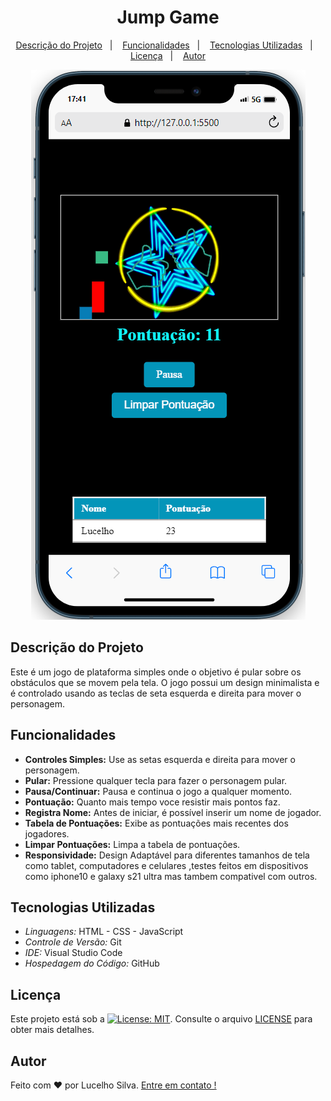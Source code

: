 <h1 align="center"> Jump Game </h1>

<p align="center">
  <a href="#descrição-do-projeto">Descrição do Projeto</a>&nbsp;&nbsp;&nbsp;|&nbsp;&nbsp;&nbsp;
  <a href="#funcionalidades">Funcionalidades</a>&nbsp;&nbsp;&nbsp;|&nbsp;&nbsp;&nbsp;
  <a href="#tecnologias-utilizadas">Tecnologias Utilizadas</a>&nbsp;&nbsp;&nbsp;|&nbsp;&nbsp;&nbsp;
  <a href="#licença">Licença</a>&nbsp;&nbsp;&nbsp;|&nbsp;&nbsp;&nbsp;
  <a href="#autor">Autor</a>
</p>

<p align="center">
  <img src="./assets/IMG/preview-templates.png" alt="Design Final">
</p>

## Descrição do Projeto

Este é um jogo de plataforma simples onde o objetivo é pular sobre os obstáculos que se movem pela tela. O jogo possui um design minimalista e é controlado usando as teclas de seta esquerda e direita para mover o personagem.

## Funcionalidades

- **Controles Simples:** Use as setas esquerda e direita para mover o personagem.
- **Pular:** Pressione qualquer tecla para fazer o personagem pular.
- **Pausa/Continuar:** Pausa e continua o jogo a qualquer momento.
- **Pontuação:** Quanto mais tempo voce resistir mais pontos faz.
- **Registra Nome:** Antes de iniciar, é possível inserir um nome de jogador.
- **Tabela de Pontuações:** Exibe as pontuações mais recentes dos jogadores.
- **Limpar Pontuações:** Limpa a tabela de pontuações.
- **Responsividade:** Design Adaptável para diferentes tamanhos de tela como tablet, computadores e celulares ,testes feitos em dispositivos como iphone10 e galaxy s21 ultra mas tambem compativel com outros.

## Tecnologias Utilizadas

- _Linguagens:_ HTML - CSS - JavaScript
- _Controle de Versão:_ Git
- _IDE:_ Visual Studio Code
- _Hospedagem do Código:_ GitHub

## Licença

Este projeto está sob a [![License: MIT](https://img.shields.io/badge/License-MIT-blue.svg)](./LICENSE). Consulte o arquivo [LICENSE](./LICENSE) para obter mais detalhes.

## Autor

Feito com ❤️ por Lucelho Silva. [Entre em contato !](https://www.linkedin.com/in/lucelho-silva-b17196239/)
